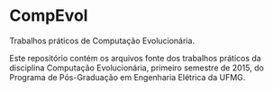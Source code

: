 # CompEvol
Trabalhos práticos de Computação Evolucionária.

Este repositório contém os arquivos fonte dos trabalhos práticos da
disciplina Computação Evolucionária, primeiro semestre de 2015,
do Programa de Pós-Graduação em Engenharia Elétrica da UFMG.
